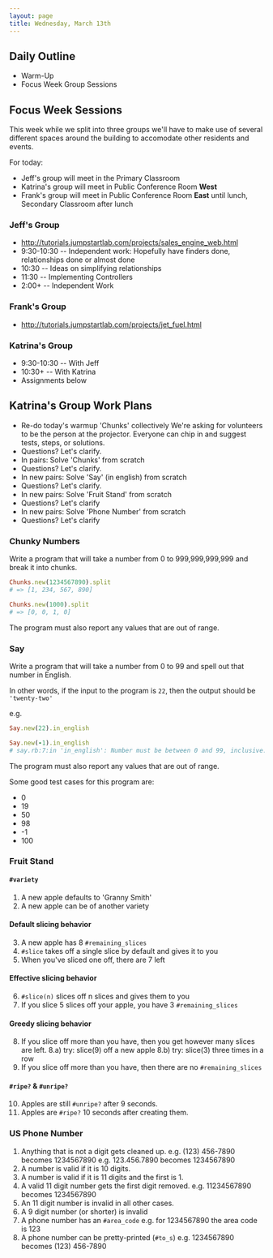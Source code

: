 ```yaml
---
layout: page
title: Wednesday, March 13th
---
```


## Daily Outline

* Warm-Up
* Focus Week Group Sessions

## Focus Week Sessions

This week while we split into three groups we'll have to make use of several different spaces around the building to accomodate other residents and events.

For today:

* Jeff's group will meet in the Primary Classroom
* Katrina's group will meet in Public Conference Room **West**
* Frank's group will meet in Public Conference Room **East** until lunch, Secondary Classroom after lunch

### Jeff's Group

* http://tutorials.jumpstartlab.com/projects/sales_engine_web.html
* 9:30-10:30 -- Independent work: Hopefully have finders done, relationships done or almost done
* 10:30 -- Ideas on simplifying relationships
* 11:30 -- Implementing Controllers
* 2:00+ -- Independent Work

### Frank's Group

* http://tutorials.jumpstartlab.com/projects/jet_fuel.html

### Katrina's Group

* 9:30-10:30 -- With Jeff
* 10:30+ -- With Katrina
* Assignments below

## Katrina's Group Work Plans

* Re-do today's warmup 'Chunks' collectively
  We're asking for volunteers to be the person at the projector.
  Everyone can chip in and suggest tests, steps, or solutions.
* Questions? Let's clarify.
* In pairs: Solve 'Chunks' from scratch
* Questions? Let's clarify.
* In new pairs: Solve 'Say' (in english) from scratch
* Questions? Let's clarify.
* In new pairs: Solve 'Fruit Stand' from scratch
* Questions? Let's clarify
* In new pairs: Solve 'Phone Number' from scratch
* Questions? Let's clarify

### Chunky Numbers

Write a program that will take a number from 0 to 999,999,999,999 and break it into chunks.

```ruby
Chunks.new(1234567890).split
# => [1, 234, 567, 890]

Chunks.new(1000).split
# => [0, 0, 1, 0]
```

The program must also report any values that are out of range.

### Say

Write a program that will take a number from 0 to 99 and spell out that number in English.

In other words, if the input to the program is `22`, then the output should be `'twenty-two'`

e.g.

```ruby
Say.new(22).in_english
```

```ruby
Say.new(-1).in_english
# say.rb:7:in 'in_english': Number must be between 0 and 99, inclusive. (ArgumentError)
```

The program must also report any values that are out of range.

Some good test cases for this program are:

* 0
* 19
* 50
* 98
* -1
* 100

### Fruit Stand

#### `#variety`

1. A new apple defaults to 'Granny Smith'
2. A new apple can be of another variety

#### Default slicing behavior

3. A new apple has 8 `#remaining_slices`
4. `#slice` takes off a single slice by default and gives it to you
5. When you've sliced one off, there are 7 left

#### Effective slicing behavior

6. `#slice(n)` slices off n slices and gives them to you
7. If you slice 5 slices off your apple, you have 3 `#remaining_slices`

#### Greedy slicing behavior

8. If you slice off more than you have, then you get however many
   slices are left.
   8.a) try: slice(9) off a new apple
   8.b) try: slice(3) three times in a row
9. If you slice off more than you have, then there are no `#remaining_slices`

#### `#ripe?` & `#unripe?`

10. Apples are still `#unripe?` after 9 seconds.
11. Apples are `#ripe?` 10 seconds after creating them.

### US Phone Number

1. Anything that is not a digit gets cleaned up.
   e.g. (123) 456-7890 becomes 1234567890
   e.g. 123.456.7890 becomes 1234567890
2. A number is valid if it is 10 digits.
3. A number is valid if it is 11 digits and the first is 1.
4. A valid 11 digit number gets the first digit removed.
   e.g. 11234567890 becomes 1234567890
5. An 11 digit number is invalid in all other cases.
6. A 9 digit number (or shorter) is invalid
7. A phone number has an `#area_code`
   e.g. for 1234567890 the area code is 123
8. A phone number can be pretty-printed (`#to_s`)
   e.g. 1234567890 becomes (123) 456-7890
